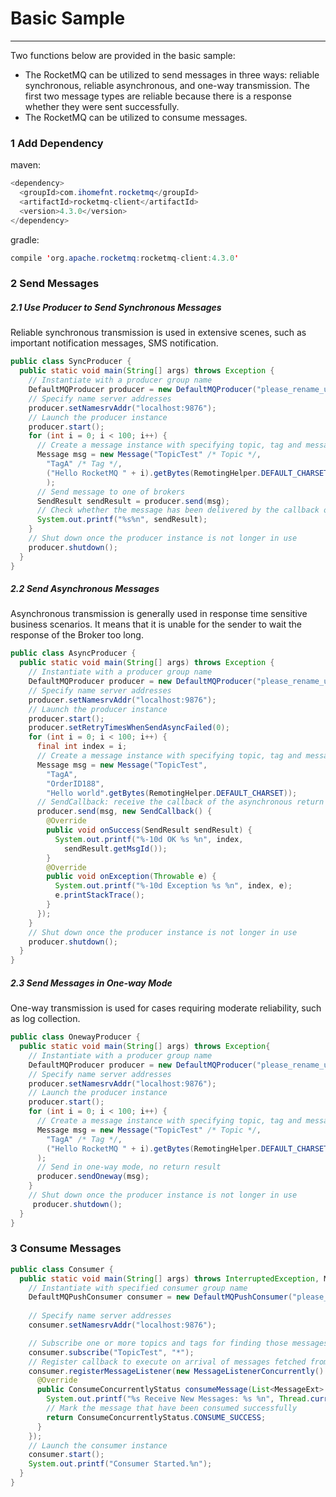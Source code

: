 # Basic Sample 
------
Two functions below are provided in the basic sample:
* The RocketMQ can be utilized to send messages in three ways: reliable synchronous, reliable asynchronous, and one-way transmission.  The first two message types are reliable because there is a response whether they were sent successfully.
* The RocketMQ can be utilized to consume messages.
### 1 Add Dependency
maven:
``` java
<dependency>
  <groupId>com.ihomefnt.rocketmq</groupId>
  <artifactId>rocketmq-client</artifactId>
  <version>4.3.0</version>
</dependency>
```
gradle: 
``` java 
compile 'org.apache.rocketmq:rocketmq-client:4.3.0'
```
### 2 Send Messages
##### 2.1 Use Producer to Send Synchronous Messages
Reliable synchronous transmission is used in extensive scenes, such as important notification messages, SMS notification.
``` java
public class SyncProducer {
  public static void main(String[] args) throws Exception {
    // Instantiate with a producer group name
    DefaultMQProducer producer = new DefaultMQProducer("please_rename_unique_group_name");
    // Specify name server addresses
    producer.setNamesrvAddr("localhost:9876");
    // Launch the producer instance
    producer.start();
    for (int i = 0; i < 100; i++) {
      // Create a message instance with specifying topic, tag and message body
      Message msg = new Message("TopicTest" /* Topic */,
        "TagA" /* Tag */,
        ("Hello RocketMQ " + i).getBytes(RemotingHelper.DEFAULT_CHARSET) /* Message body */
        );
      // Send message to one of brokers
      SendResult sendResult = producer.send(msg);
      // Check whether the message has been delivered by the callback of sendResult
      System.out.printf("%s%n", sendResult);
    }
    // Shut down once the producer instance is not longer in use
    producer.shutdown();
  }
}
```
##### 2.2 Send Asynchronous Messages
Asynchronous transmission is generally used in response time sensitive business scenarios. It means that it is unable for the sender to wait the response of the Broker too long.
``` java
public class AsyncProducer {
  public static void main(String[] args) throws Exception {
    // Instantiate with a producer group name
    DefaultMQProducer producer = new DefaultMQProducer("please_rename_unique_group_name");
    // Specify name server addresses
    producer.setNamesrvAddr("localhost:9876");
    // Launch the producer instance
    producer.start();
    producer.setRetryTimesWhenSendAsyncFailed(0);
    for (int i = 0; i < 100; i++) {
      final int index = i;
      // Create a message instance with specifying topic, tag and message body
      Message msg = new Message("TopicTest",
        "TagA",
        "OrderID188",
        "Hello world".getBytes(RemotingHelper.DEFAULT_CHARSET));
      // SendCallback: receive the callback of the asynchronous return result.
      producer.send(msg, new SendCallback() {
        @Override
        public void onSuccess(SendResult sendResult) {
          System.out.printf("%-10d OK %s %n", index,
            sendResult.getMsgId());
        }
        @Override
        public void onException(Throwable e) {
          System.out.printf("%-10d Exception %s %n", index, e);
          e.printStackTrace();
        }
      });
    }
    // Shut down once the producer instance is not longer in use
    producer.shutdown();
  }
}
```
##### 2.3 Send Messages in One-way Mode
One-way transmission is used for cases requiring moderate reliability, such as log collection.
``` java
public class OnewayProducer {
  public static void main(String[] args) throws Exception{
    // Instantiate with a producer group name
    DefaultMQProducer producer = new DefaultMQProducer("please_rename_unique_group_name");
    // Specify name server addresses
    producer.setNamesrvAddr("localhost:9876");
    // Launch the producer instance
    producer.start();
    for (int i = 0; i < 100; i++) {
      // Create a message instance with specifying topic, tag and message body
      Message msg = new Message("TopicTest" /* Topic */,
        "TagA" /* Tag */,
        ("Hello RocketMQ " + i).getBytes(RemotingHelper.DEFAULT_CHARSET) /* Message body */
      );
      // Send in one-way mode, no return result
      producer.sendOneway(msg);
    }
    // Shut down once the producer instance is not longer in use
     producer.shutdown();
  }
}
```
### 3 Consume Messages
``` java
public class Consumer {
  public static void main(String[] args) throws InterruptedException, MQClientException {
    // Instantiate with specified consumer group name
    DefaultMQPushConsumer consumer = new DefaultMQPushConsumer("please_rename_unique_group_name");
    
    // Specify name server addresses
    consumer.setNamesrvAddr("localhost:9876");

    // Subscribe one or more topics and tags for finding those messages need to be consumed
    consumer.subscribe("TopicTest", "*");
    // Register callback to execute on arrival of messages fetched from brokers
    consumer.registerMessageListener(new MessageListenerConcurrently() {
      @Override
      public ConsumeConcurrentlyStatus consumeMessage(List<MessageExt> msgs, ConsumeConcurrentlyContext context) {
        System.out.printf("%s Receive New Messages: %s %n", Thread.currentThread().getName(), msgs);
        // Mark the message that have been consumed successfully
        return ConsumeConcurrentlyStatus.CONSUME_SUCCESS;
      }
    });
    // Launch the consumer instance
    consumer.start();
    System.out.printf("Consumer Started.%n");
  }
}
```